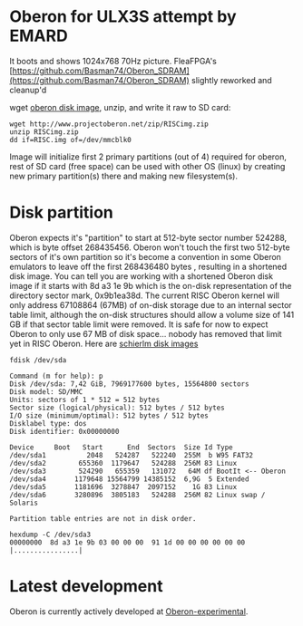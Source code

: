# Oberon for ULX3S attempt by EMARD

It boots and shows 1024x768 70Hz picture.
FleaFPGA's
[https://github.com/Basman74/Oberon_SDRAM](https://github.com/Basman74/Oberon_SDRAM)
slightly reworked and cleanup'd

wget [oberon disk image](http://www.projectoberon.net/zip/RISCimg.zip),
unzip, and write it raw to SD card:

    wget http://www.projectoberon.net/zip/RISCimg.zip
    unzip RISCimg.zip
    dd if=RISC.img of=/dev/mmcblk0

Image will initialize first 2 primary partitions (out of 4) required for
oberon, rest of SD card (free space) can be used with
other OS (linux) by creating new primary partition(s)
there and making new filesystem(s).

# Disk partition

Oberon expects it's "partition" to start at 512-byte sector number 524288,
which is byte offset 268435456. Oberon won't touch the first two 512-byte
sectors of it's own partition so it's become a convention in some Oberon
emulators to leave off the first 268436480 bytes , resulting in a shortened
disk image. You can tell you are working with a shortened Oberon disk image
if it starts with 8d a3 1e 9b which is the on-disk representation of the
directory sector mark, 0x9b1ea38d. The current RISC Oberon kernel will only
address 67108864 (67MB) of on-disk storage due to an internal sector table
limit, although the on-disk structures should allow a volume size of 141 GB
if that sector table limit were removed. It is safe for now to expect Oberon
to only use 67 MB of disk space... nobody has removed that limit yet in RISC
Oberon. Here are [schierlm disk images](https://github.com/schierlm/oberon-risc-emu-enhanced)


    fdisk /dev/sda

    Command (m for help): p
    Disk /dev/sda: 7,42 GiB, 7969177600 bytes, 15564800 sectors
    Disk model: SD/MMC          
    Units: sectors of 1 * 512 = 512 bytes
    Sector size (logical/physical): 512 bytes / 512 bytes
    I/O size (minimum/optimal): 512 bytes / 512 bytes
    Disklabel type: dos
    Disk identifier: 0x00000000

    Device     Boot   Start      End  Sectors  Size Id Type
    /dev/sda1          2048   524287   522240  255M  b W95 FAT32
    /dev/sda2        655360  1179647   524288  256M 83 Linux
    /dev/sda3        524290   655359   131072   64M df BootIt <-- Oberon
    /dev/sda4       1179648 15564799 14385152  6,9G  5 Extended
    /dev/sda5       1181696  3278847  2097152    1G 83 Linux
    /dev/sda6       3280896  3805183   524288  256M 82 Linux swap / Solaris

    Partition table entries are not in disk order.

    hexdump -C /dev/sda3
    00000000  8d a3 1e 9b 03 00 00 00  91 1d 00 00 00 00 00 00  |................|


# Latest development

Oberon is currently actively developed at
[Oberon-experimental](https://github.com/andreaspirklbauer/Oberon-experimental).

